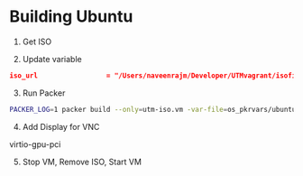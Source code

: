 # Building Ubuntu 

1. Get ISO

2. Update variable
```json
iso_url                 = "/Users/naveenrajm/Developer/UTMvagrant/isofiles/ubuntu-24.04.1-live-server-arm64.iso"
```

3.  Run Packer

```bash
PACKER_LOG=1 packer build --only=utm-iso.vm -var-file=os_pkrvars/ubuntu/ubuntu-24.04-aarch64.pkrvars.hcl ./packer_templates
```

4. Add Display for VNC

virtio-gpu-pci

5. Stop VM, Remove ISO, Start VM

